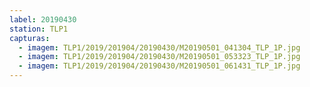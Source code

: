 ```yaml
---
label: 20190430
station: TLP1
capturas:
  - imagem: TLP1/2019/201904/20190430/M20190501_041304_TLP_1P.jpg
  - imagem: TLP1/2019/201904/20190430/M20190501_053323_TLP_1P.jpg
  - imagem: TLP1/2019/201904/20190430/M20190501_061431_TLP_1P.jpg
---
```

